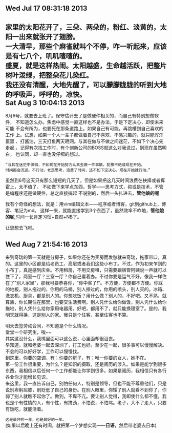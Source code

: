 Wed Jul 17 08:31:18     2013
---
家里的太阳花开了，三朵、两朵的，粉红、淡黄的，太阳一出来就张开了翅膀。  
一大清早，那些个麻雀就叫个不停，咋一听起来，应该是有七八个，叽叽喳喳的。  
盛夏，就是这样热闹。太阳越盛，生命越活跃，把整片树叶泼绿，把整朵花儿染红。  
我还没有清醒，大地先醒了，可以朦朦胧胧的听到大地的呼吸声，呼呼的，凉快。  
Sat Aug  3 10:04:13     2013  
---  
8月6号，就要去上班了。保守估计去了是做硬件相关的，而自己有特别想做软件，
不知道怎么办。焦虑中感觉一直这样也不是办法，于是下定决心，即使未来可能
不会有所为，也要死在那条道路上。如果自己有可能，再跳槽到自己喜欢的工作
上。试想，如果一个人一辈子都做着自己不喜欢、不感兴趣的，就只能浑浑噩噩
、打酱油，三天打鱼两天晒网。与其在做与不做之间迷茫，不如下个决心先走起
。记得有次找工作时，有个创新公司的BOSS就这么对我说过，到现在虽然明白，
也认同，却一直也没仔细的想过。  

	“与其在迷茫中徘徊，不如现在开始努力认真去做一件事情。犹豫不绝或现在开始，
	时间都会流逝。不行动，老是思考，浪费了时间，还不如下定决心，现在开始就行动。”

虽然到6号这天只有那么短短的几天了，但是如果把这几天时间浪费在抉择或者挥霍上，太不值了。
不如做下来学点东西，哲学——思考方式，抑或是技术，不管是编程序还是做硬件，总之直接搞起
不说别的，然后一头扎进去，**管他娘的呢**  

我有个奇怪的想法，就是：用vim编辑文本——程序或者博客，git到github上，博客、笔记为md。
这样一来，就能直接学到3个东西了，虽然效率不咋地，**管他娘的呢**,时间一长肯定习惯+自然+NB了。

让思想去飞吧。  

Wed Aug  7 21:54:16     2013  
---
来到奇瑞的第一天就是分房子，如果你还在为买房而发愁就来奇瑞，拖家带口，真的。这里的小区都是给老员工、高层或者我们这些小布丁。不过，作为初来乍到的小布丁，真是感到庆幸。不用租房，不用交房租，只需要跟宿管阿姨说一声就可以住下了，两室一厅？三室一厅？你自己看着办。不过你要是运气不好，像我一样住在了"别人家里"，那我可要恭喜你，"你中奖了!"。不方便，方便都不方便。你踩的地板，别人拖过的，你用的马桶，别人擦过的，你用的喷头，别人买的。冰箱、洗衣机、厨具，都是别人的。你想吃饭？用什么做？别人的，不好吧。又不熟，就算熟，你长期住在那里，也要交生活费啊。别人凭什么给你做饭，别人凭什么给你拖地，别人凭什么给你家用电器用。好吧，都用不了，就只能换寝室了。是的，我明天就得换，这是别人的家。我只是个住客，甚至住客也不算。  

明天去签劳动合同，不知道是个什么情况。  
堂堂一个研究生，唉~~  
其实这没什么，我嘴里面可以这么说，心里面却很沮丧。  
早知道，就和老婆一起去深圳了，打工也好。至少在一起，很多事可以慢慢解决。不会的可以好好学，工作可以慢慢找。  
到这里，你要的空调，有；你要的房子，有；唯一你要的女人，她不在。  
第一份工作很重要，为什么？是知识的摄取，还是阅历的涉入。如果是能学到很多东西，我相信以后任何一个工作都能让你学到很多。如果是阅历，我相信只有各行各业你才能增长见识。  
来这里，我一直告诉自己，别怕任何人，特别是领导，但也不能不尊重他们，只是说别卑躬屈膝，别贬低了自己的身份。在别人眼里，你矮了别人就看不到你了，你弱了别人就瞧不起你了。做到，不卑不亢。要让别人觉得，我即使什么都不懂，我也是个有性情的人，有个性，有拼劲，不怕说，不怕骂。老子，大不了走人，只要有饭吃，就能活着。  

`这是最坏的一年，也是最好的一年。`      
(如果以后晚上还有时间，就把第一个梦想实现——**日语**，然后带老婆去日本)
